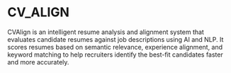 # CV_ALIGN
CVAlign is an intelligent resume analysis and alignment system that evaluates candidate resumes against job descriptions using AI and NLP. It scores resumes based on semantic relevance, experience alignment, and keyword matching to help recruiters identify the best-fit candidates faster and more accurately.
